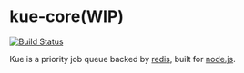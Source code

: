 kue-core(WIP)
=============
[![Build Status](https://travis-ci.org/lykmapipo/kue-core.svg?branch=master)](https://travis-ci.org/lykmapipo/kue-core)

Kue is a priority job queue backed by [redis](http://redis.io), built for [node.js](http://nodejs.org).
